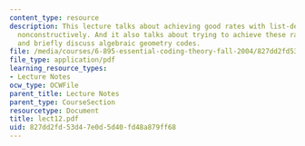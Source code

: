 ```yaml
---
content_type: resource
description: This lecture talks about achieving good rates with list-decodable codes
  nonconstructively. And it also talks about trying to achieve these rates constructively,
  and briefly discuss algebraic geometry codes.
file: /media/courses/6-895-essential-coding-theory-fall-2004/827dd2fd53d47e0d5d40fd48a879ff68_lect12.pdf
file_type: application/pdf
learning_resource_types:
- Lecture Notes
ocw_type: OCWFile
parent_title: Lecture Notes
parent_type: CourseSection
resourcetype: Document
title: lect12.pdf
uid: 827dd2fd-53d4-7e0d-5d40-fd48a879ff68
---
```

